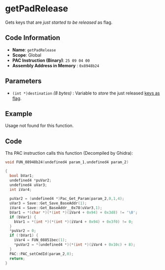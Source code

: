 # getPadRelease

Gets keys that are *just started to be released* as flag.

## Code Information

- **Name**: `getPadRelease`
- **Scope**: Global
- **PAC Instruction (Binary)**: `25 09 04 00`
- **Assembly Address in Memory** : `0x8948b24`

## Parameters

- `(int *)destination` *(8 bytes)* : Variable to *store* the just released [keys as flag](./guide/reference-table.md#input-id-flags).

## Example

Usage not found for this function.

## Code

Ths PAC instruction calls this function (Decompiled by Ghidra):

```c
void FUN_08948b24(undefined4 param_1,undefined4 param_2)

{
  bool bVar1;
  undefined4 *puVar2;
  undefined4 uVar3;
  int iVar4;
  
  puVar2 = (undefined4 *)Pac_Get_Param(param_2,0,1,4);
  uVar3 = Save::Get_Save_BaseAddr(1);
  iVar4 = Save::Get_BaseAddr__0x78(uVar3,1);
  bVar1 = *(char *)(*(int *)(iVar4 + 0x94) + 0x3d8) != '\0';
  if (bVar1) {
    bVar1 = *(int *)(*(int *)(iVar4 + 0x94) + 0x3f0) != 0;
  }
  *puVar2 = 0;
  if (!bVar1) {
    iVar4 = FUN_08851bec(1);
    *puVar2 = *(undefined4 *)(*(int *)(iVar4 + 0x10c) + 8);
  }
  PAC::PAC_setCmdId(param_2,0);
  return;
}
```

